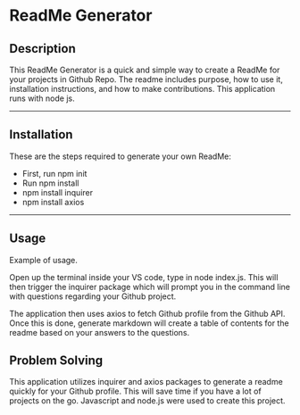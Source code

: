 # ReadMe Generator



## Description

This ReadMe Generator is a quick and simple way to create a ReadMe for your projects in Github Repo. The readme includes purpose, how to use it, installation instructions,
and how to make contributions. This application runs with node js.

****

## Installation

These are the steps required to generate your own ReadMe:

* First, run npm init
* Run npm install
* npm install inquirer
* npm install axios

****

## Usage

Example of usage.

Open up the terminal inside your VS code, type in node index.js. This will then trigger the 
inquirer package which will prompt you in the command line with questions regarding your 
Github project. 

The application then uses axios to fetch Github profile from the Github API. Once this is done,
generate markdown will create a table of contents for the readme based on your answers to the
questions. 

## Problem Solving

This application utilizes inquirer and axios packages to generate a readme quickly for your Github
profile. This will save time if you have a lot of projects on the go. 
Javascript and node.js were used to create this project. 